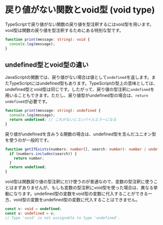 # 戻り値がない関数とvoid型 \(void type\)

TypeScriptで戻り値がない関数の戻り値を型注釈するにはvoid型を用います。void型は関数の戻り値を型注釈するためにある特別な型です。

```typescript
function print(message: string): void {
  console.log(message);
}
```

## undefined型とvoid型の違い

JavaScriptの関数では、戻り値がない場合は値として`undefined`を返します。またTypeScriptにはundefined型もあります。TypeScriptの型上の意味としては、undefined型とvoid型は同じです。したがって、戻り値の型注釈に`undefined`を用いることもできます。ただし、戻り値型がundefined型の場合は、`return undefined`が必要です。

```typescript
function print(message: string): undefined {
  console.log(message);
  return undefined; // これがないとコンパイルエラーになる
}
```

戻り値がundefinedを含みうる関数の場合は、undefined型を含んだユニオン型を使うのが一般的です。

```typescript
function getIfExists(numbers: number[], search: number): number | undefined {
  if (numbers.includes(search)) {
    return number;
  }
  return undefined;
}
```

void型は関数戻り値の型注釈にだけ使うのが普通なので、変数の型注釈に使うことはまずありませんが、もしも変数の型注釈にvoid型を使った場合は、異なる挙動になります。undefined型の変数をvoid型の変数に代入することができる一方、void型の変数をundefined型の変数に代入することはできません。

```typescript
const v: void = undefined;
const u: undefined = v;
// Type 'void' is not assignable to type 'undefined'.
```

